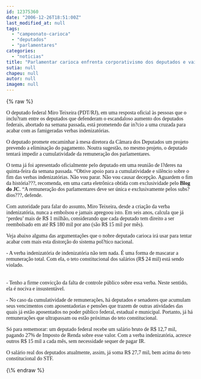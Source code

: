 ```yaml
---
id: 12375360
date: "2006-12-26T18:51:00Z"
last_modified_at: null
tags:
  - "campeonato-carioca"
  - "deputados"
  - "parlamentares"
categories:
  - "noticias"
title: "Parlamentar carioca enfrenta corporativismo dos deputados e vai defender fim das verbas indenizat\u00f3rias"
sutia: null
chapeu: null
autor: null
imagem: null
---
```

{\% raw %}
<p><P><FONT face=Verdana>O deputado federal Miro Teixeira (PDT/RJ), em uma resposta oficial às pessoas que o inclu?ram entre os deputados que defenderam o escandaloso aumento dos deputados federais, abortado na semana passada, está prometendo dar in?cio a uma cruzada para acabar com as famigeradas verbas indenizatórias.<BR></FONT></P></p>
<p><P><FONT face=Verdana>O deputado promete encaminhar à mesa diretora da Câmara dos Deputados um projeto prevendo a eliminação do pagamento. Noutra sugestão, no mesmo projeto, o deputado tentará impedir a cumulatividade da remuneração dos parlamentares.<BR></FONT></P></p>
<p><P><FONT face=Verdana>O tema já foi apresentado oficialmente pelo deputado em uma reunião de l?deres na quinta-feira da semana passada. “Obtive apoio para a cumulatividade e silêncio sobre o fim das verbas indenizatórias. Não vou parar. Não vou causar decepção. Aguardem o fim da história???, recomenda, em uma carta eletrônica obtida com exclusividade pelo <STRONG>Blog do JC</STRONG>. “A remuneração dos parlamentares deve ser única e exclusivamente pelos subs?dios???, defende.<BR></FONT></P></p>
<p><P><FONT face=Verdana>Com autoridade para falar do assunto, Miro Teixeira, desde a criação da verba indenizatória, nunca a embolsou e jamais apregoou isto. Em seis anos, calcula que já ‘perdeu’ mais de R$ 1 milhão, considerando que cada deputado tem direito a ser reembolsado em até R$ 180 mil por ano (são R$ 15 mil por mês).<BR></FONT></P></p>
<p><P><FONT face=Verdana>Veja abaixo alguma das argumentações que o nobre deputado carioca irá usar para tentar acabar com mais esta distorção do sistema pol?tico nacional.<BR></FONT></P></p>
<p><P><FONT face=Verdana>- A verba indenizatória de indenizatória não tem nada. É uma forma de mascarar a remuneração total. Com ela, o teto constitucional dos salários (R$ 24 mil) está sendo violado.</FONT></P></p>
<p><P><BR><FONT face=Verdana>- Tenho a firme convicção da falta de controle público sobre essa verba. Neste sentido, ela é nociva e insustentável.<BR></FONT></P></p>
<p><P><FONT face=Verdana>- No caso da cumulatividade de remunerações, há deputados e senadores que acumulam seus vencimentos com aposentadorias e pensões que trazem de outras atividades das quais já estão aposentados no poder público federal, estadual e municipal. Portanto, já há remunerações que ultrapassam ou estão próximas do teto constitucional.<BR></FONT></P></p>
<p><P><FONT face=Verdana>Só para rememorar: um deputado federal recebe um salário bruto de R$ 12,7 mil, pagando 27% de Imposto de Renda sobre esse valor. Com a verba indenizatória, acresce outros R$ 15 mil a cada mês, sem necessidade sequer de pagar IR.<BR></FONT></P></p>
<p><P><FONT face=Verdana>O salário real dos deputados atualmente, assim, já soma R$ 27,7 mil, bem acima do teto constitucional do STF. </FONT></P> </p>
{\% endraw %}